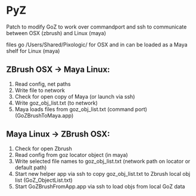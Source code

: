 PyZ
===

Patch to modify GoZ to work over commandport and ssh to communicate between OSX (zbrush) and Linux (maya)

files go /Users/Shared/Pixologic/ for OSX
and in can be loaded as a Maya shelf for Linux (maya)

ZBrush OSX -> Maya Linux:
-----------------------------------
1. Read config, net paths
2. Write file to network
3. Check for open copy of Maya (or launch via ssh)
4. Write goz_obj_list.txt (to network)
5. Maya loads files from goz_obj_list.txt (command port) (GoZBrushToMaya.app)

Maya Linux -> ZBrush OSX:
-----------------------------------
1. Check for open Zbrush
2. Read config from goz locator object (in maya)
3. Write selected file names to goz_obj_list.txt (network path on
locator or default path)
4. Start new helper app via ssh to copy goz_obj_list.txt to Zbrush
local obj list (GoZ_ObjectList.txt)
5. Start GoZBrushFromApp.app via ssh to load objs from local GoZ data
